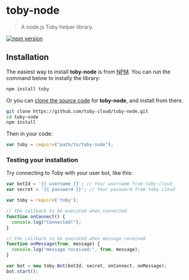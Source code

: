 
# toby-node

> A node.js Toby helper library.

[![npm version](https://badge.fury.io/js/toby.svg)](https://badge.fury.io/js/toby)

## Installation

The easiest way to install **toby-node** is from [NPM](https://npmjs.org). You can run
the command below to instally the library:

```bash
npm install toby
```

Or you can [clone the source code](https://github.com/toby-cloud/toby-node.git) for **toby-node**,
and install from there.

```bash
git clone https://github.com/toby-cloud/toby-node.git
cd toby-node
npm install
```

Then in your code:

```javascript
var toby = require("path/to/toby-node");
```

### Testing your installation

Try connecting to Toby with your user bot, like this:

```javascript
var botId = '{{ username }}'; // Your username from toby.cloud
var secret = '{{ password }}'; // Your password from toby.cloud

var toby = require('toby');

// the callback to be executed when connected
function onConnect() {
  console.log("Connected!");
}

// the callback to be executed when message received
function onMessage(from, message) {
  console.log("message received:", from, message);
}

var bot = new toby.Bot(botId, secret, onConnect, onMessage);
bot.start();
```

